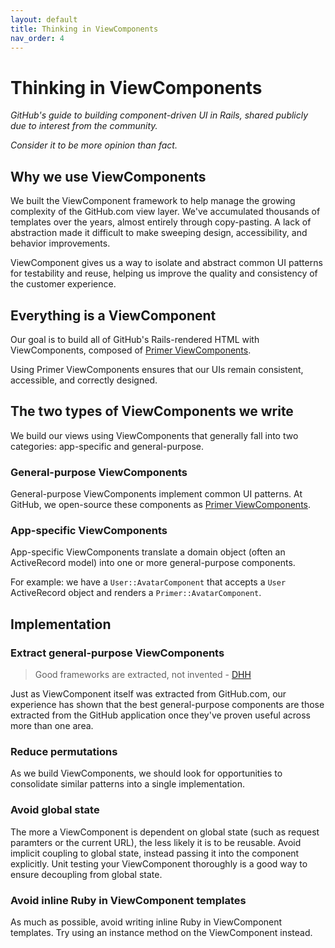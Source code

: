 ```yaml
---
layout: default
title: Thinking in ViewComponents
nav_order: 4
---
```


# Thinking in ViewComponents

_GitHub's guide to building component-driven UI in Rails, shared publicly due to interest from the community._

_Consider it to be more opinion than fact._

## Why we use ViewComponents

We built the ViewComponent framework to help manage the growing complexity of the GitHub.com view layer. We've accumulated thousands of templates over the years, almost entirely through copy-pasting. A lack of abstraction made it difficult to make sweeping design, accessibility, and behavior improvements.

ViewComponent gives us a way to isolate and abstract common UI patterns for testability and reuse, helping us improve the quality and consistency of the customer experience.

## Everything is a ViewComponent

Our goal is to build all of GitHub's Rails-rendered HTML with ViewComponents, composed of [Primer ViewComponents](https://primer.style/view-components/).

Using Primer ViewComponents ensures that our UIs remain consistent, accessible, and correctly designed.

## The two types of ViewComponents we write

We build our views using ViewComponents that generally fall into two categories: app-specific and general-purpose.

### General-purpose ViewComponents

General-purpose ViewComponents implement common UI patterns. At GitHub, we open-source these components as [Primer ViewComponents](https://primer.style/view-components/).

### App-specific ViewComponents

App-specific ViewComponents translate a domain object (often an ActiveRecord model) into one or more general-purpose components.

For example: we have a `User::AvatarComponent` that accepts a `User` ActiveRecord object and renders a `Primer::AvatarComponent`.

## Implementation

### Extract general-purpose ViewComponents

> Good frameworks are extracted, not invented - [DHH](https://dhh.dk/arc/000416.html)

Just as ViewComponent itself was extracted from GitHub.com, our experience has shown that the best general-purpose components are those extracted from the GitHub application once they've proven useful across more than one area.

### Reduce permutations

As we build ViewComponents, we should look for opportunities to consolidate similar patterns into a single implementation.

### Avoid global state

The more a ViewComponent is dependent on global state (such as request paramters or the current URL), the less likely it is to be reusable. Avoid implicit coupling to global state, instead passing it into the component explicitly. Unit testing your ViewComponent thoroughly is a good way to ensure decoupling from global state.

### Avoid inline Ruby in ViewComponent templates

As much as possible, avoid writing inline Ruby in ViewComponent templates. Try using an instance method on the ViewComponent instead.

###